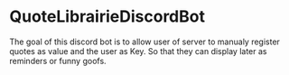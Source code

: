 # QuoteLibrairieDiscordBot
The goal of this discord bot is to allow user of server to manualy register quotes as value and the user as Key. So that they can display later as reminders or funny goofs.
